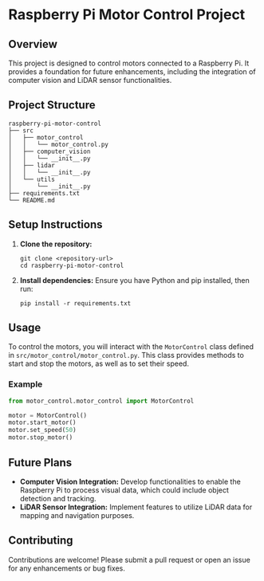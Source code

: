 # Raspberry Pi Motor Control Project

## Overview
This project is designed to control motors connected to a Raspberry Pi. It provides a foundation for future enhancements, including the integration of computer vision and LiDAR sensor functionalities.

## Project Structure
```
raspberry-pi-motor-control
├── src
│   ├── motor_control
│   │   └── motor_control.py
│   ├── computer_vision
│   │   └── __init__.py
│   ├── lidar
│   │   └── __init__.py
│   └── utils
│       └── __init__.py
├── requirements.txt
└── README.md
```

## Setup Instructions
1. **Clone the repository:**
   ```
   git clone <repository-url>
   cd raspberry-pi-motor-control
   ```

2. **Install dependencies:**
   Ensure you have Python and pip installed, then run:
   ```
   pip install -r requirements.txt
   ```

## Usage
To control the motors, you will interact with the `MotorControl` class defined in `src/motor_control/motor_control.py`. This class provides methods to start and stop the motors, as well as to set their speed.

### Example
```python
from motor_control.motor_control import MotorControl

motor = MotorControl()
motor.start_motor()
motor.set_speed(50)
motor.stop_motor()
```

## Future Plans
- **Computer Vision Integration:** Develop functionalities to enable the Raspberry Pi to process visual data, which could include object detection and tracking.
- **LiDAR Sensor Integration:** Implement features to utilize LiDAR data for mapping and navigation purposes.

## Contributing
Contributions are welcome! Please submit a pull request or open an issue for any enhancements or bug fixes.